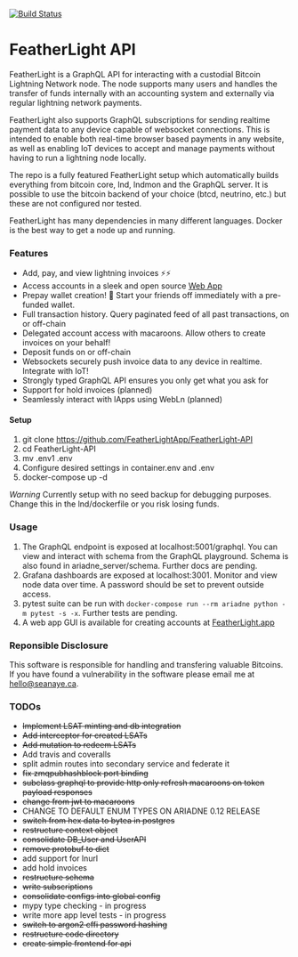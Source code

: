 [![Build Status](https://travis-ci.org/FeatherLightApp/FeatherLight-API.svg?branch=master)](https://travis-ci.org/FeatherLightApp/FeatherLight-API)

# FeatherLight API

FeatherLight is a GraphQL API for interacting with a custodial Bitcoin Lightning Network node. The node supports many users and handles the transfer of funds internally with an accounting system and externally via regular lightning network payments.

FeatherLight also supports GraphQL subscriptions for sending realtime payment data to any device capable of websocket connections. This is intended to enable both real-time browser based payments in any website, as well as enabling IoT devices to accept and manage payments without having to run a lightning node locally.

The repo is a fully featured FeatherLight setup which automatically builds everything from bitcoin core, lnd, lndmon and the GraphQL server. It is possible to use the bitcoin backend of your choice (btcd, neutrino, etc.) but these are not configured nor tested.

FeatherLight has many dependencies in many different languages. Docker is the best way to get a node up and running.

### Features

* Add, pay, and view lightning invoices ⚡️⚡
* Access accounts in a sleek and open source [Web App](https://featherlight.app)
* Prepay wallet creation! 🎉 Start your friends off immediately with a pre-funded wallet.
* Full transaction history. Query paginated feed of all past transactions, on or off-chain
* Delegated account access with macaroons. Allow others to create invoices on your behalf!
* Deposit funds on or off-chain
* Websockets securely push invoice data to any device in realtime. Integrate with IoT!
* Strongly typed GraphQL API ensures you only get what you ask for
* Support for hold invoices (planned)
* Seamlessly interact with lApps using WebLn (planned)

#### Setup

1. git clone https://github.com/FeatherLightApp/FeatherLight-API
2. cd FeatherLight-API
3. mv .env1 .env
4. Configure desired settings in container.env and .env
5. docker-compose up -d

*Warning* Currently setup with no seed backup for debugging purposes. Change this in the lnd/dockerfile or you risk losing funds.

### Usage

1. The GraphQL endpoint is exposed at localhost:5001/graphql. You can view and interact with schema from the GraphQL playground. Schema is also found in ariadne_server/schema. Further docs are pending.
2. Grafana dashboards are exposed at localhost:3001. Monitor and view node data over time. A password should be set to prevent outside access.
3. pytest suite can be run with `docker-compose run --rm ariadne python -m pytest -s -x`. Further tests are pending.
4. A web app GUI is available for creating accounts at [FeatherLight.app](https://featherlight.app)



### Reponsible Disclosure

This software is responsible for handling and transfering valuable Bitcoins. If you have found a vulnerability in the software please email me at hello@seanaye.ca. 

### TODOs

- ~~Implement LSAT minting and db integration~~
- ~~Add interceptor for created LSATs~~
- ~~Add mutation to redeem LSATs~~
- Add travis and coveralls
- split admin routes into secondary service and federate it
- ~~fix zmqpubhashblock port binding~~
- ~~subclass graphql to provide http only refresh macaroons on token payload responses~~
- ~~change from jwt to macaroons~~
- CHANGE TO DEFAULT ENUM TYPES ON ARIADNE 0.12 RELEASE
- ~~switch from hex data to bytea in postgres~~
- ~~restructure context object~~
- ~~consolidate DB_User and UserAPI~~
- ~~remove protobuf to dict~~
- add support for lnurl
- add hold invoices
- ~~restructure schema~~
- ~~write subscriptions~~
- ~~consolidate configs into global config~~
- mypy type checking - in progress
- write more app level tests - in progress
- ~~switch to argon2 cffi password hashing~~
- ~~restructure code directory~~
- ~~create simple frontend for api~~
